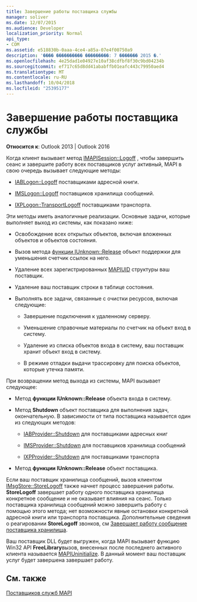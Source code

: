 ```yaml
---
title: Завершение работы поставщика службы
manager: soliver
ms.date: 12/07/2015
ms.audience: Developer
localization_priority: Normal
api_type:
- COM
ms.assetid: e518830b-0aaa-4ce4-a85a-07e4f00750a9
description: '���� ���������� ���������: 7 ������� 2015 �.'
ms.openlocfilehash: 4e25dad1e04927e10af38cdfbf8f30c9bd04234b
ms.sourcegitcommit: ef717c65d8dd41ababffb01eafc443c79950aed4
ms.translationtype: MT
ms.contentlocale: ru-RU
ms.lasthandoff: 10/04/2018
ms.locfileid: "25395177"
---
```

# <a name="shutting-down-a-service-provider"></a>Завершение работы поставщика службы

 
  
**Относится к**: Outlook 2013 | Outlook 2016 
  
Когда клиент вызывает метод [IMAPISession::Logoff](imapisession-logoff.md) , чтобы завершить сеанс и завершите работу всех поставщиков услуг активный, MAPI в свою очередь вызывает следующие методы: 
  
- [IABLogon::Logoff](iablogon-logoff.md) поставщиками адресной книги. 
    
- [IMSLogon::Logoff](imslogon-logoff.md) поставщиков хранилища сообщений. 
    
- [IXPLogon::TransportLogoff](ixplogon-transportlogoff.md) поставщиками транспорта. 
    
Эти методы иметь аналогичные реализации. Основные задачи, которые выполняет выход из системы, как показано ниже:
  
- Освобождение всех открытых объектов, включая вложенных объектов и объектов состояния.
    
- Вызов метода [функции IUnknown::Release](https://msdn.microsoft.com/library/4b494c6f-f0ee-4c35-ae45-ed956f40dc7a%28Office.15%29.aspx) объект поддержки для уменьшения счетчик ссылок на него. 
    
- Удаление всех зарегистрированных [MAPIUID](mapiuid.md) структуры ваш поставщик. 
    
- Удаление ваш поставщик строки в таблице состояния.
    
- Выполнять все задачи, связанные с очистки ресурсов, включая следующие:
    
  - Завершение подключения к удаленному серверу.
    
  - Уменьшение справочные материалы по счетчик на объект вход в систему.
    
  - Удаление из списка объектов входа в систему, ваш поставщик хранит объект вход в систему.
    
  - В режиме отладки выдачи трассировку для поиска объектов, которые утечка памяти.
    
При возвращении метод выхода из системы, MAPI вызывает следующее:
  
- Метод **функции IUnknown::Release** объекта входа в систему. 
    
- Метод **Shutdown** объект поставщика для выполнения задач, окончательную. В зависимости от типа поставщика называется один из следующих методов: 
    
  - [IABProvider::Shutdown](iabprovider-shutdown.md) для поставщиками адресных книг 
    
  - [IMSProvider::Shutdown](imsprovider-shutdown.md) для поставщиков хранилища сообщений 
    
  - [IXPProvider::Shutdown](ixpprovider-shutdown.md) для поставщиками транспорта 
    
- Метод **функции IUnknown::Release** объект поставщика. 
    
Если ваш поставщик хранилища сообщений, вызов клиентом [IMsgStore::StoreLogoff](imsgstore-storelogoff.md) также начнет процесс завершения работы. **StoreLogoff** завершает работу одного поставщика хранилища конкретное сообщение и не оказывает влияния на сеанс. Только поставщика хранилища сообщений можно завершить работу с помощью этого метода; нет возможности явные остановки конкретной адресной книги или транспорта поставщика. Дополнительные сведения о реагировании **StoreLogoff** звонков, см [Завершает работу сообщение поставщика хранилища](shutting-down-a-message-store-provider.md).
  
Ваш поставщик DLL будет выгружен, когда MAPI вызывает функцию Win32 API **FreeLibrary**вызов, внесенных после последнего активного клиента называется [MAPIUninitialize](mapiuninitialize.md). В данный момент ваш поставщик услуг будет завершена завершает работу. 
  
## <a name="see-also"></a>См. также



[Поставщиков служб MAPI](mapi-service-providers.md)

